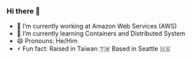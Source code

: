 ### Hi there 👋

- 🔭 I’m currently working at Amazon Web Services (AWS)
- 🌱 I’m currently learning Containers and Distributed System
- 😄 Pronouns: He/Him
- ⚡ Fun fact: Raised in Taiwan 🇹🇼 Based in Seattle 🇺🇸

<!--
**taiyingchen/taiyingchen** is a ✨ _special_ ✨ repository because its `README.md` (this file) appears on your GitHub profile.

Here are some ideas to get you started:

- 🔭 I’m currently working on ...
- 🌱 I’m currently learning ...
- 👯 I’m looking to collaborate on ...
- 🤔 I’m looking for help with ...
- 💬 Ask me about ...
- 📫 How to reach me: ...
- 😄 Pronouns: ...
- ⚡ Fun fact: ...
-->
